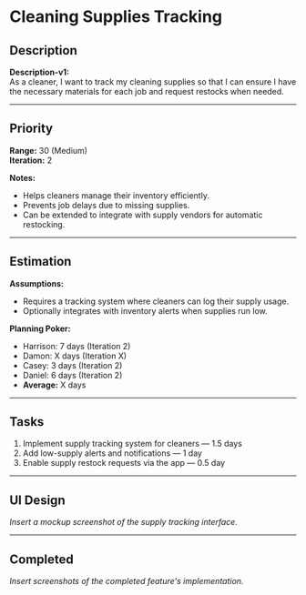 # Cleaning Supplies Tracking

## Description
**Description-v1:**  
As a cleaner, I want to track my cleaning supplies so that I can ensure I have the necessary materials for each job and request restocks when needed.

---

## Priority
**Range:** 30 (Medium)  
**Iteration:** 2  

**Notes:**  
- Helps cleaners manage their inventory efficiently.  
- Prevents job delays due to missing supplies.  
- Can be extended to integrate with supply vendors for automatic restocking.

---

## Estimation
**Assumptions:**  
- Requires a tracking system where cleaners can log their supply usage.  
- Optionally integrates with inventory alerts when supplies run low.  

**Planning Poker:**  
- Harrison: 7 days (Iteration 2)  
- Damon: X days (Iteration X)  
- Casey: 3 days (Iteration 2)  
- Daniel: 6 days (Iteration 2)  
- **Average:** X days  

---

## Tasks
1. Implement supply tracking system for cleaners — 1.5 days  
2. Add low-supply alerts and notifications — 1 day  
3. Enable supply restock requests via the app — 0.5 day  

---

## UI Design
*Insert a mockup screenshot of the supply tracking interface.*

---

## Completed
*Insert screenshots of the completed feature's implementation.*
